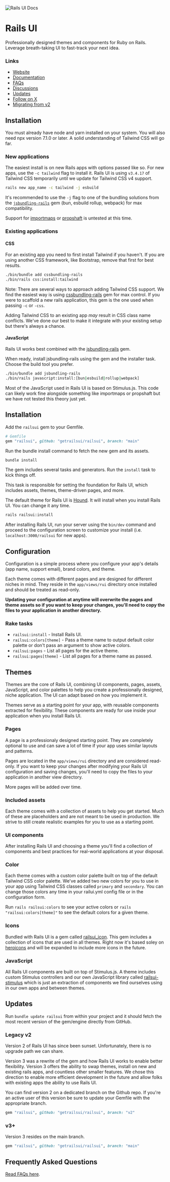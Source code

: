 ![Rails UI Docs](https://f001.backblazeb2.com/file/railsui/docs/rui-docs-header.png)

# Rails UI

Professionally designed themes and components for Ruby on Rails. Leverage breath-taking UI to fast-track your next idea.

### Links

- [Website](https://railsui.com)
- [Documentation](https://railsui.com/docs)
- [FAQs](https://railsui.com/docs/faqs)
- [Discussions](https://github.com/getrailsui/railsui/discussions)
- [Updates](https://railsui.com/updates)
- [Follow on X](https://x.com/railsui_)
- [Migrating from v2](https://railsui.com/docs/updates)

## Installation

You must already have node and yarn installed on your system. You will also need npx version 7.1.0 or later. A solid understanding of Tailwind CSS will go far.

### New applications

The easiest install is on new Rails apps with options passed like so. For new apps, use the `-c tailwind` flag to install it. Rails UI is using `v3.4.17` of Tailwind CSS temporarily until we update for Tailwind CSS v4 support.

```bash
rails new app_name -c tailwind -j esbuild
```

It's recommended to use the `-j` flag to one of the bundling solutions from the [`jsbundling-rails`](https://github.com/rails/jsbundling-rails) gem (bun, esbuild rollup, webpack) for max compatibility.

Support for [importmaps](https://github.com/rails/importmap-rails) or [propshaft](https://github.com/rails/propshaft) is untested at this time.

### Existing applications

#### CSS

For an existing app you need to first install Tailwind if you haven't. If you are using another CSS framework, like Bootstrap, remove that first for best results.

```bash
./bin/bundle add cssbundling-rails
./bin/rails css:install:tailwind
```

Note: There are several ways to approach adding Tailwind CSS support. We find the easiest way is using [cssbundling-rails](https://github.com/rails/cssbundling-rails) gem for max control. If you were to scaffold a new rails application, this gem is the one used when passing `-c` or `-css`.

Adding Tailwind CSS to an existing app _may_ result in CSS class name conflicts. We've done our best to make it integrate with your existing setup but there's always a chance.

#### JavaScript

Rails UI works best combined with the [jsbundling-rails](https://github.com/rails/jsbundling-rails) gem.

When ready, install jsbundling-rails using the gem and the installer task. Choose the build tool you prefer.

```bash
./bin/bundle add jsbundling-rails
./bin/rails javascript:install:[bun|esbuild|rollup|webpack]
```

Most of the JavaScript used in Rails UI is based on Stimulus.js. This code can likely work fine alongside something like importmaps or propshaft but we have not tested this theory just yet.

## Installation

Add the `railsui` gem to your Gemfile.

```ruby
# Gemfile
gem "railsui", github: "getrailsui/railsui", branch: "main"
```

Run the bundle install command to fetch the new gem and its assets.

```bash
bundle install
```

The gem includes several tasks and generators. Run the `install` task to kick things off.

This task is responsible for setting the foundation for Rails UI, which includes assets, themes, theme-driven pages, and more.

The default theme for Rails UI is [Hound](https://railsui.com/themes/hound). It will install when you install Rails UI. You can change it any time.

```bash
rails railsui:install
```

After installing Rails UI, run your server using the `bin/dev` command and proceed to the configuration screen to customize your install (i.e. `localhost:3000/railsui` for new apps).

## Configuration

Configuration is a simple process where you configure your app's details (app name, support email), brand colors, and theme.

Each theme comes with different pages and are designed for different niches in mind. They reside in the `app/views/rui` directory once installed and should be treated as read-only.

**Updating your configuration at anytime will overwrite the pages and theme assets so if you want to keep your changes, you'll need to copy the files to your application in another directory.**

### Rake tasks

- `railsui:install` - Install Rails UI.
- `railsui:colors[theme]` - Pass a theme name to output default color palette or don't pass an argument to show active colors.
- `railsui:pages` - List all pages for the active theme.
- `railsui:pages[theme]` - List all pages for a theme name as passed.

## Themes

Themes are the core of Rails UI, combining UI components, pages, assets, JavaScript, and color palettes to help you create a professionally designed, niche application. The UI can adapt based on how you implement it.

Themes serve as a starting point for your app, with reusable components extracted for flexibility. These components are ready for use inside your application when you install Rails UI.

### Pages

A page is a professionaly designed starting point. They are completely optional to use and can save a lot of time if your app uses similar layouts and patterns.

Pages are located in the `app/views/rui` directory and are considered read-only. If you want to keep your changes after modifying your Rails UI configuration and saving changes, you'll need to copy the files to your application in another view directory.

More pages will be added over time.

### Included assets

Each theme comes with a collection of assets to help you get started. Much of these are placeholders and are not meant to be used in production. We strive to still create realistic examples for you to use as a starting point.

### UI components

After installing Rails UI and choosing a theme you'll find a collection of components and best practices for real-world applications at your disposal.

### Color

Each theme comes with a custom color palette built on top of the default Tailwind CSS color palette. We've added two new colors for you to use in your app using Tailwind CSS classes called `primary` and `secondary`. You can change those colors any time in your railui.yml config file or in the configuration form.

Run `rails railsui:colors` to see your active colors or `rails "railsui:colors[theme]"` to see the default colors for a given theme.

### Icons

Bundled with Rails UI is a gem called [railsui_icon](https://github.com/getrailsui/railsui_icon). This gem includes a collection of icons that are used in all themes. Right now it's based soley on [heroicons](https://heroicons.com) and will be expanded to include more icons in the future.

### JavaScript

All Rails UI components are built on top of Stimulus.js. A theme includes custom Stimulus controllers and our own JavaScript library called [railsui-stimulus](https://github.com/getrailsui/railsui-stimulus) which is just an extraction of components we find ourselves using in our own apps and between themes.

## Updates

Run `bundle update railsui` from within your project and it should fetch the most recent version of the gem/engine directly from GitHub.

### Legacy v2

Version 2 of Rails UI has since been sunset. Unfortunately, there is no upgrade path we can share.

Version 3 was a rewrite of the gem and how Rails UI works to enable better flexibility. Version 3 offers the ability to swap themes, install on new and existing rails apps, and countless other smaller features. We chose this direction to enable more efficient development in the future and allow folks with existing apps the ability to use Rails UI.

You can find version 2 on a dedicated branch on the Github repo. If you're an active user of this version be sure to update your Gemfile with the appropriate branch.

```ruby
gem "railsui", github: "getrailsui/railsui", branch: "v2"
```

### v3+

Version 3 resides on the main branch.

```ruby
gem "railsui", github: "getrailsui/railsui", branch: "main"
```

## Frequently Asked Questions

[Read FAQs here](https://railsui.com/docs/faqs).
